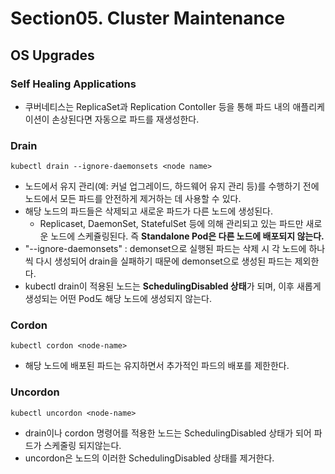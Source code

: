 # Section05. Cluster Maintenance

## OS Upgrades

### Self Healing Applications

- 쿠버네티스는 ReplicaSet과 Replication Contoller 등을 통해 파드 내의 애플리케이션이 손상된다면 자동으로 파드를 재생성한다.

### Drain

```
kubectl drain --ignore-daemonsets <node name>
```

- 노드에서 유지 관리(예: 커널 업그레이드, 하드웨어 유지 관리 등)를 수행하기 전에 노드에서 모든 파드를 안전하게 제거하는 데 사용할 수 있다.
- 해당 노드의 파드들은 삭제되고 새로운 파드가 다른 노드에 생성된다.
  - Replicaset, DaemonSet, StatefulSet 등에 의해 관리되고 있는 파드만 새로운 노드에 스케쥴링된다. 즉 **Standalone Pod은 다른 노드에 배포되지 않는다.**  
- "--ignore-daemonsets" : demonset으로 실행된 파드는 삭제 시 각 노드에 하나씩 다시 생성되어 drain을 실패하기 때문에 demonset으로 생성된 파드는 제외한다.
- kubectl drain이 적용된 노드는 **SchedulingDisabled 상태**가 되며, 이후 새롭게 생성되는 어떤 Pod도 해당 노드에 생성되지 않는다.
  
### Cordon
```
kubectl cordon <node-name>
```
- 해당 노드에 배포된 파드는 유지하면서 추가적인 파드의 배포를 제한한다.

### Uncordon
```
kubectl uncordon <node-name>
```
- drain이나 cordon 명령어를 적용한 노드는 SchedulingDisabled 상태가 되어 파드가 스케줄링 되지않는다.
-  uncordon은 노드의 이러한 SchedulingDisabled 상태를 제거한다.
